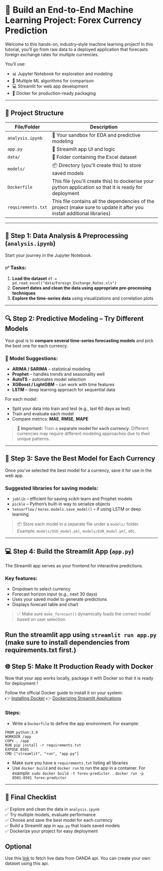 # 🚀 Build an End-to-End Machine Learning Project: Forex Currency Prediction

Welcome to this hands-on, industry-style machine learning project! In this tutorial, you’ll go from raw data to a deployed application that forecasts foreign exchange rates for multiple currencies.

You’ll use:
- 📊 Jupyter Notebook for exploration and modeling  
- 🧠 Multiple ML algorithms for comparison  
- 💻 Streamlit for web app development  
- 🐳 Docker for production-ready packaging  

---

## 📁 Project Structure

| File/Folder      | Description                                                  |
|------------------|--------------------------------------------------------------|
| `analysis.ipynb` | 🔬 Your sandbox for EDA and predictive modeling              |
| `app.py`         | 🎯 Streamlit app UI and logic                                 |
| `data/`          | 📂 Folder containing the Excel dataset                        |
| `models/`        | 📦 Directory (you'll create this) to store saved models       |
| `Dockerfile`        | This file (you'll create this) to dockerise your python application so that it is ready for deployment     |
| `requirements.txt`        | This file contains all the dependencies of the project (make sure to update it after you install additional libraries)     |

---

## 🧪 Step 1: Data Analysis & Preprocessing (`analysis.ipynb`)

Start your journey in the Jupyter Notebook.

### ✅ Tasks:
1. **Load the dataset**
`df = pd.read_excel("data/Foreign_Exchange_Rates.xls")`
2. **Convert dates and clean the data using appropriate pre-processing techniques**
3. **Explore the time-series data** using visualizations and correlation plots

---

## 🔍 Step 2: Predictive Modeling – Try Different Models

Your goal is to **compare several time-series forecasting models** and pick the best one for each currency.

### 🔁 Model Suggestions:
- **ARIMA / SARIMA** – statistical modeling  
- **Prophet** – handles trends and seasonality well  
- **AutoTS** – automates model selection  
- **XGBoost / LightGBM** – can work with time features  
- **LSTM** – deep learning approach for sequential data  

For each model:
- Split your data into train and test (e.g., last 60 days as test)
- Train and evaluate each model
- Compare metrics: **MAE**, **RMSE**, **MAPE**

> 🧠 **Important:** Train a **separate model for each currency**. Different currencies may require different modeling approaches due to their unique patterns.

---

## 💾 Step 3: Save the Best Model for Each Currency

Once you’ve selected the best model for a currency, save it for use in the web app.

### Suggested libraries for saving models:
- `joblib` – efficient for saving scikit-learn and Prophet models  
- `pickle` – Python’s built-in way to serialize objects  
- `tensorflow` / `keras.models.save_model()` – if using LSTM or deep learning  

> 📦 Store each model in a separate file under a `models/` folder.  
> Example: `models/USD_model.pkl`, `models/EUR_model.pkl`, etc.

---

## 💻 Step 4: Build the Streamlit App (`app.py`)

The Streamlit app serves as your frontend for interactive predictions.

### Key features:
- Dropdown to select currency  
- Forecast horizon input (e.g., next 30 days)  
- Uses your saved model to generate predictions  
- Displays forecast table and chart  

> ✅ Make sure `make_forecast()` dynamically loads the correct model based on user selection.

Run the streamlit app using `streamlit run app.py` (make sure to install dependencies from requirements.txt first.)
---

## 🌐 Step 5: Make It Production Ready with Docker

Now that your app works locally, package it with Docker so that it is ready for deployment  !

Follow the official Docker guide to install it on your system:  
👉 [Installing Docker](https://docs.docker.com/get-started/get-docker/) 
👉 [Dockerizing Streamlit Applications](https://docs.streamlit.io/deploy/tutorials/docker/)

### Steps:
- Write a `Dockerfile` to define the app environment. For example:  

`FROM python:3.9`  
`WORKDIR /app`  
`COPY . /app`  
`RUN pip install -r requirements.txt`  
`EXPOSE 8501`  
`CMD ["streamlit", "run", "app.py"]`
- Make sure you have a `requirements.txt` listing all libraries  
- Use `docker build` and `docker run` to run the app in a container. For example:
`sudo docker build -t forex-predictor .`
`docker run -p 8501:8501 forex-predictor`  

---

## 🧾 Final Checklist

✅ Explore and clean the data in `analysis.ipynb`  
✅ Try multiple models, evaluate performance  
✅ Choose and save the best model for each currency  
✅ Build a Streamlit app in `app.py` that loads saved models  
✅ Dockerize your project for easy deployment  

## Optional

Use this [link](https://github.com/oanda/py-api-streaming) to fetch live data from OANDA api. You can create your own dataset using this api.

